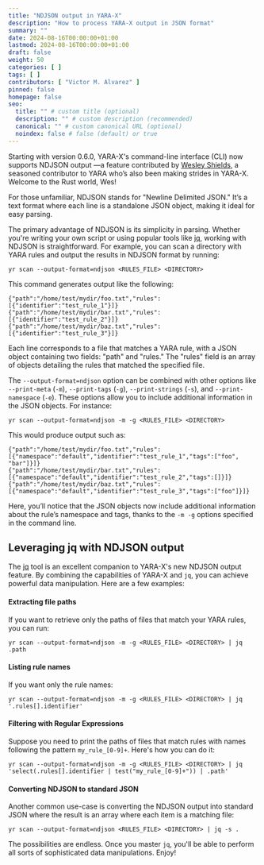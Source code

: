 ```yaml
---
title: "NDJSON output in YARA-X"
description: "How to process YARA-X output in JSON format"
summary: ""
date: 2024-08-16T00:00:00+01:00
lastmod: 2024-08-16T00:00:00+01:00
draft: false
weight: 50
categories: [ ]
tags: [ ]
contributors: [ "Victor M. Alvarez" ]
pinned: false
homepage: false
seo:
  title: "" # custom title (optional)
  description: "" # custom description (recommended)
  canonical: "" # custom canonical URL (optional)
  noindex: false # false (default) or true
---
```


Starting with version 0.6.0, YARA-X's command-line interface (CLI) now supports
NDJSON output —a feature contributed
by [Wesley Shields](https://github.com/wxsBSD), a seasoned contributor to YARA
who’s also been making strides in YARA-X. Welcome to the Rust world, Wes!

For those unfamiliar, NDJSON stands for "Newline Delimited JSON." It’s a text
format where each line is a standalone JSON object, making it ideal for easy
parsing.

The primary advantage of NDJSON is its simplicity in parsing. Whether you're
writing your own script or using popular tools
like [jq](https://jqlang.github.io/jq/), working with NDJSON is straightforward.
For example, you can scan a directory with YARA rules and output the results in
NDJSON format by running:

```shell
yr scan --output-format=ndjson <RULES_FILE> <DIRECTORY>
```

This command generates output like the following:

```text
{"path":"/home/test/mydir/foo.txt","rules":[{"identifier":"test_rule_1"}]}
{"path":"/home/test/mydir/bar.txt","rules":[{"identifier":"test_rule_2"}]}
{"path":"/home/test/mydir/baz.txt","rules":[{"identifier":"test_rule_3"}]}
```

Each line corresponds to a file that matches a YARA rule, with a JSON object
containing two fields: "path" and "rules." The "rules" field is an array of
objects detailing the rules that matched the specified file.

The `--output-format=ndjson` option can be combined with other options like
`--print-meta` (`-m`), `--print-tags` (`-g`), `--print-strings` (`-s`), and
`--print-namespace` (`-e`). These options allow you to include additional
information in the JSON objects. For instance:

```shell
yr scan --output-format=ndjson -m -g <RULES_FILE> <DIRECTORY>
```

This would produce output such as:

```text
{"path":"/home/test/mydir/foo.txt","rules":[{"namespace":"default","identifier":"test_rule_1","tags":["foo", "bar"]}]}
{"path":"/home/test/mydir/bar.txt","rules":[{"namespace":"default","identifier":"test_rule_2","tags":[]}]}
{"path":"/home/test/mydir/baz.txt","rules":[{"namespace":"default","identifier":"test_rule_3","tags":["foo"]}]}
```

Here, you’ll notice that the JSON objects now include additional information
about the rule’s namespace and tags, thanks to the `-m -g` options specified in
the command line.

## Leveraging jq with NDJSON output

The [jq](https://jqlang.github.io/jq/) tool is an excellent companion to
YARA-X's new NDJSON output feature. By combining the capabilities of YARA-X and
`jq`, you can achieve powerful data manipulation. Here are a few examples:

#### Extracting file paths

If you want to retrieve only the paths of files that match your YARA rules, you
can run:

```shell
yr scan --output-format=ndjson -m -g <RULES_FILE> <DIRECTORY> | jq .path
```

#### Listing rule names

If you want only the rule names:

```shell
yr scan --output-format=ndjson -m -g <RULES_FILE> <DIRECTORY> | jq '.rules[].identifier'
```

#### Filtering with Regular Expressions

Suppose you need to print the paths of files that match rules with names
following the pattern `my_rule_[0-9]+`. Here's how you can do it:

```shell
yr scan --output-format=ndjson -m -g <RULES_FILE> <DIRECTORY> | jq 'select(.rules[].identifier | test("my_rule_[0-9]+")) | .path'
```

#### Converting NDJSON to standard JSON

Another common use-case is converting the NDJSON output into standard JSON where
the result is an array where each item is a matching file:

```shell
yr scan --output-format=ndjson <RULES_FILE> <DIRECTORY> | jq -s .
```

The possibilities are endless. Once you master `jq`, you'll be able to perform
all sorts of sophisticated data manipulations. Enjoy!